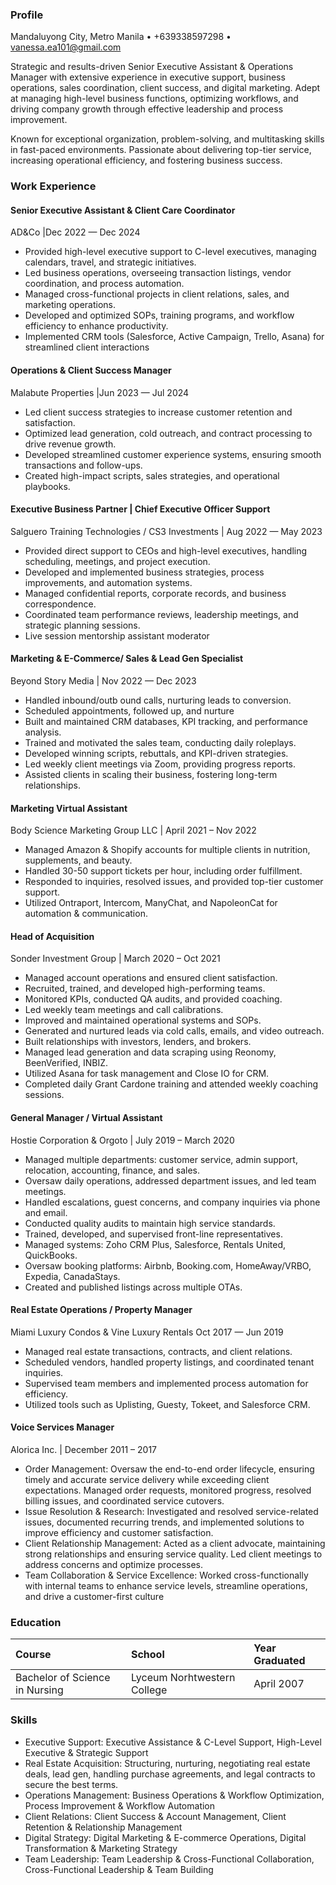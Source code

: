 ### Profile
Mandaluyong City, Metro Manila • +639338597298 • vanessa.ea101@gmail.com

Strategic and results-driven Senior Executive Assistant & Operations Manager with extensive experience in executive support,
business operations, sales coordination, client success, and digital marketing.
Adept at managing high-level business functions, optimizing workflows, and driving company growth through effective leadership
and process improvement.

Known for exceptional organization, problem-solving, and multitasking skills in fast-paced environments.
Passionate about delivering top-tier service, increasing operational efficiency, and fostering business success.

### Work Experience

#### Senior Executive Assistant & Client Care Coordinator
AD&Co |Dec 2022 — Dec 2024
- Provided high-level executive support to C-level executives, managing calendars, travel, and strategic initiatives.
- Led business operations, overseeing transaction listings, vendor coordination, and process automation.
- Managed cross-functional projects in client relations, sales, and marketing operations.
- Developed and optimized SOPs, training programs, and workflow efficiency to enhance productivity.
- Implemented CRM tools (Salesforce, Active Campaign, Trello, Asana) for streamlined client interactions

#### Operations & Client Success Manager
Malabute Properties |Jun 2023 — Jul 2024
- Led client success strategies to increase customer retention and satisfaction.
- Optimized lead generation, cold outreach, and contract processing to drive revenue growth.
- Developed streamlined customer experience systems, ensuring smooth transactions and follow-ups.
- Created high-impact scripts, sales strategies, and operational playbooks.

#### Executive Business Partner | Chief Executive Officer Support
Salguero Training Technologies / CS3 Investments | Aug 2022 — May 2023
- Provided direct support to CEOs and high-level executives, handling scheduling, meetings, and project execution.
- Developed and implemented business strategies, process improvements, and automation systems.
- Managed confidential reports, corporate records, and business correspondence.
- Coordinated team performance reviews, leadership meetings, and strategic planning sessions.
- Live session mentorship assistant moderator

#### Marketing & E-Commerce/ Sales & Lead Gen Specialist
Beyond Story Media | Nov 2022 — Dec 2023
- Handled inbound/outb ound calls, nurturing leads to conversion.
- Scheduled appointments, followed up, and nurture
- Built and maintained CRM databases, KPI tracking, and performance analysis.
- Trained and motivated the sales team, conducting daily roleplays.
- Developed winning scripts, rebuttals, and KPI-driven strategies.
- Led weekly client meetings via Zoom, providing progress reports.
- Assisted clients in scaling their business, fostering long-term relationships.

#### Marketing Virtual Assistant
Body Science Marketing Group LLC | April 2021 – Nov 2022
- Managed Amazon & Shopify accounts for multiple clients in nutrition, supplements, and beauty.
- Handled 30-50 support tickets per hour, including order fulfillment.
- Responded to inquiries, resolved issues, and provided top-tier customer support.
- Utilized Ontraport, Intercom, ManyChat, and NapoleonCat for automation & communication.

#### Head of Acquisition
Sonder Investment Group | March 2020 – Oct 2021
- Managed account operations and ensured client satisfaction.
- Recruited, trained, and developed high-performing teams.
- Monitored KPIs, conducted QA audits, and provided coaching.
- Led weekly team meetings and call calibrations.
- Improved and maintained operational systems and SOPs.
- Generated and nurtured leads via cold calls, emails, and video outreach.
- Built relationships with investors, lenders, and brokers.
- Managed lead generation and data scraping using Reonomy, BeenVerified, INBIZ.
- Utilized Asana for task management and Close IO for CRM.
- Completed daily Grant Cardone training and attended weekly coaching sessions.

#### General Manager / Virtual Assistant
Hostie Corporation & Orgoto | July 2019 – March 2020
- Managed multiple departments: customer service, admin support, relocation, accounting, finance, and sales.
- Oversaw daily operations, addressed department issues, and led team meetings.
- Handled escalations, guest concerns, and company inquiries via phone and email.
- Conducted quality audits to maintain high service standards.
- Trained, developed, and supervised front-line representatives.
- Managed systems: Zoho CRM Plus, Salesforce, Rentals United, QuickBooks.
- Oversaw booking platforms: Airbnb, Booking.com, HomeAway/VRBO, Expedia, CanadaStays.
- Created and published listings across multiple OTAs.

#### Real Estate Operations / Property Manager
Miami Luxury Condos & Vine Luxury Rentals
Oct 2017 — Jun 2019
- Managed real estate transactions, contracts, and client relations.
- Scheduled vendors, handled property listings, and coordinated tenant inquiries.
- Supervised team members and implemented process automation for efficiency.
- Utilized tools such as Uplisting, Guesty, Tokeet, and Salesforce CRM.

#### Voice Services Manager
Alorica Inc. | December 2011 – 2017
- Order Management: Oversaw the end-to-end order lifecycle, ensuring timely and accurate service delivery while exceeding client expectations. Managed order requests, monitored progress, resolved billing issues, and coordinated service cutovers.
- Issue Resolution & Research: Investigated and resolved service-related issues, documented recurring trends, and implemented solutions to improve efficiency and customer satisfaction.
- Client Relationship Management: Acted as a client advocate, maintaining strong relationships and ensuring service quality. Led client meetings to address concerns and optimize processes.
- Team Collaboration & Service Excellence: Worked cross-functionally with internal teams to enhance service levels, streamline operations, and drive a customer-first culture

### Education

| Course                                         | School             | Year Graduated       |
|:------------------------------------|:------------------------------|:---------------------|
| Bachelor of Science in Nursing      | Lyceum Norhtwestern College   | April 2007           |

### Skills

- Executive Support: Executive Assistance & C-Level Support, High-Level Executive & Strategic Support
- Real Estate Acquisition: Structuring, nurturing, negotiating real estate deals, lead gen, handling purchase agreements, and legal contracts to secure the best terms.
- Operations Management: Business Operations & Workflow Optimization, Process Improvement & Workflow Automation
- Client Relations: Client Success & Account Management, Client Retention & Relationship Management
- Digital Strategy: Digital Marketing & E-commerce Operations, Digital Transformation & Marketing Strategy
- Team Leadership: Team Leadership & Cross-Functional Collaboration, Cross-Functional Leadership & Team Building
